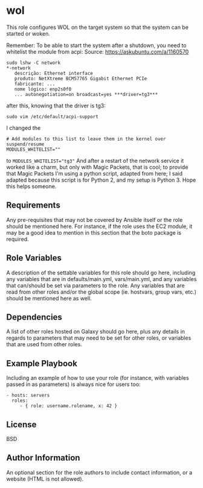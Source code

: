 wol
=========

This role configures WOL on the target system so that the system can be started or woken.

Remember: To be able to start the system after a shutdown, you need to whitelist the module from acpi:
Source: https://askubuntu.com/a/1160570


```plaintext
sudo lshw -C network
*-network
   descrição: Ethernet interface
   produto: NetXtreme BCM57765 Gigabit Ethernet PCIe
   fabricante: ...
   nome lógico: enp2s0f0
   ... autonegotiation=on broadcast=yes ***driver=tg3***
```
after this, knowing that the driver is tg3:

```plaintext
sudo vim /etc/default/acpi-support
```

I changed the
```plaintext
# Add modules to this list to leave them in the kernel over suspend/resume
MODULES_WHITELIST=""
```
to
`MODULES_WHITELIST="tg3"`
And after a restart of the network service it worked like a charm, but only with Magic Packets, that is cool; to provide that Magic Packets I'm using a python script, adapted from here; I said adapted because this script is for Python 2, and my setup is Python 3. Hope this helps someone.


Requirements
------------

Any pre-requisites that may not be covered by Ansible itself or the role should be mentioned here. For instance, if the role uses the EC2 module, it may be a good idea to mention in this section that the boto package is required.

Role Variables
--------------

A description of the settable variables for this role should go here, including any variables that are in defaults/main.yml, vars/main.yml, and any variables that can/should be set via parameters to the role. Any variables that are read from other roles and/or the global scope (ie. hostvars, group vars, etc.) should be mentioned here as well.

Dependencies
------------

A list of other roles hosted on Galaxy should go here, plus any details in regards to parameters that may need to be set for other roles, or variables that are used from other roles.

Example Playbook
----------------

Including an example of how to use your role (for instance, with variables passed in as parameters) is always nice for users too:

    - hosts: servers
      roles:
         - { role: username.rolename, x: 42 }

License
-------

BSD

Author Information
------------------

An optional section for the role authors to include contact information, or a website (HTML is not allowed).
